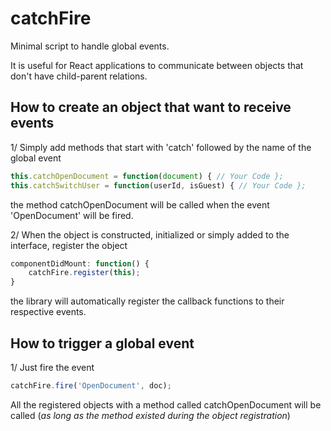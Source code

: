 # catchFire

Minimal script to handle global events.

It is useful for React applications to communicate between objects that don't have child-parent relations.

## How to create an object that want to receive events

1/ Simply add methods that start with 'catch' followed by the name of the global event
```javascript
this.catchOpenDocument = function(document) { // Your Code };
this.catchSwitchUser = function(userId, isGuest) { // Your Code };
```
the method catchOpenDocument will be called when the event 'OpenDocument' will be fired.

2/ When the object is constructed, initialized or simply added to the interface, register the object
```javascript
componentDidMount: function() {
	catchFire.register(this);
}
```
the library will automatically register the callback functions to their respective events.

## How to trigger a global event

1/ Just fire the event
```javascript
catchFire.fire('OpenDocument', doc);
```

All the registered objects with a method called catchOpenDocument will be called (*as long as the method existed during the object registration*)